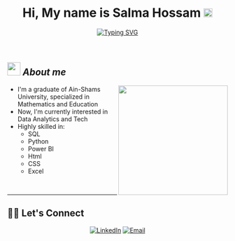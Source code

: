 <h1 align="center">
  <b>Hi, My name is Salma Hossam</b> <img src="https://media.giphy.com/media/hvRJCLFzcasrR4ia7z/giphy.gif"/ width="20" height="20">
</h1>

<p align="center" font-size="80">
  <a href="https://git.io/typing-svg">
    <img src="https://readme-typing-svg.demolab.com?font=Caveat&weight=600&size=30&pause=1000&color=9046FF&center=true&vCenter=true&random=false&width=435&lines=Welcome+to+Salma's+portfolio;I'm+a+Data+Analyst+%26+Power+BI+Developer" alt="Typing SVG" />
  </a>
</p>


<br>

## <img src="https://media.giphy.com/media/ObNTw8Uzwy6KQ/giphy.gif" width="30px">&nbsp;***About me***
<picture> <img align="right" src="https://github.com/7oSkaaa/7oSkaaa/blob/main/Images/Right_Side.gif?raw=true" width = 250px></picture>

<p>
  <ul>
    <li>I'm a graduate of Ain-Shams University, specialized in Mathematics and Education</li>
    <li>Now, I'm currently interested in Data Analytics and Tech</li>
    <li>Highly skilled in:
        <ul>
          <li>SQL</li>
          <li>Python</li>
          <li>Power BI</li>
          <li>Html</li>
          <li>CSS</li>
          <li>Excel</li>
        </ul>
    </li>
  </ul>
</p>

<br>
<hr>

## 🙋‍♀️ Let's Connect

<div align=center>
  <a href="https://www.linkedin.com/in/salma-hossam-eldin-095420243/"><img src="https://img.shields.io/static/v1?style=for-the-badge&message=LinkedIn&color=0A66C2&logo=LinkedIn&logoColor=FFFFFF&label=" alt="LinkedIn" /></a>
  <a href="mailto:salmahossam820@gmail.com"><img alt="Email" src="https://img.shields.io/static/v1?style=for-the-badge&message=Gmail&color=EA4335&logo=Gmail&logoColor=FFFFFF&label=" /></a>
</div>
